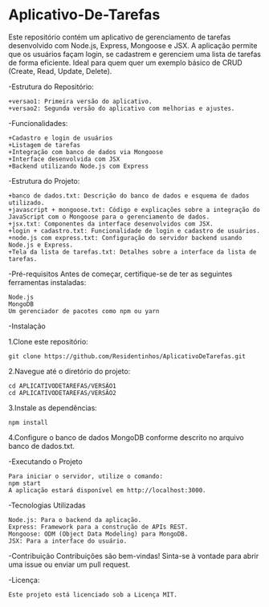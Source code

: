 # Aplicativo-De-Tarefas
Este repositório contém um aplicativo de gerenciamento de tarefas desenvolvido com Node.js, Express, Mongoose e JSX. A aplicação permite que os usuários façam login, se cadastrem e gerenciem uma lista de tarefas de forma eficiente. Ideal para quem quer um exemplo básico de CRUD (Create, Read, Update, Delete).

  -Estrutura do Repositório:
  
    +versao1: Primeira versão do aplicativo.
    +versao2: Segunda versão do aplicativo com melhorias e ajustes.
 
  -Funcionalidades:
  
    +Cadastro e login de usuários
    +Listagem de tarefas
    +Integração com banco de dados via Mongoose
    +Interface desenvolvida com JSX
    +Backend utilizando Node.js com Express
  
  -Estrutura do Projeto:
  
    +banco de dados.txt: Descrição do banco de dados e esquema de dados utilizado.    
    +javascript + mongoose.txt: Código e explicações sobre a integração do JavaScript com o Mongoose para o gerenciamento de dados.
    +jsx.txt: Componentes da interface desenvolvidos com JSX.
    +login + cadastro.txt: Funcionalidade de login e cadastro de usuários.
    +node.js com express.txt: Configuração do servidor backend usando Node.js e Express.
    +Tela da lista de tarefas.txt: Detalhes sobre a interface da lista de tarefas.
  
  -Pré-requisitos
    Antes de começar, certifique-se de ter as seguintes ferramentas instaladas:

    Node.js
    MongoDB
    Um gerenciador de pacotes como npm ou yarn

  -Instalação

  1.Clone este repositório:
  
    git clone https://github.com/Residentinhos/AplicativoDeTarefas.git
    
  2.Navegue até o diretório do projeto:
  
    cd APLICATIVODETAREFAS/VERSÃO1
    cd APLICATIVODETAREFAS/VERSÃO2
    
  3.Instale as dependências:
  
    npm install
    
  4.Configure o banco de dados MongoDB conforme descrito no arquivo banco de dados.txt.

  -Executando o Projeto

    Para iniciar o servidor, utilize o comando:
    npm start
    A aplicação estará disponível em http://localhost:3000.

  -Tecnologias Utilizadas
  
    Node.js: Para o backend da aplicação.
    Express: Framework para a construção de APIs REST.
    Mongoose: ODM (Object Data Modeling) para MongoDB.
    JSX: Para a interface do usuário.

  -Contribuição
    Contribuições são bem-vindas! Sinta-se à vontade para abrir uma issue ou enviar um pull request.

  -Licença:
  
    Este projeto está licenciado sob a Licença MIT.
